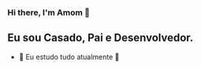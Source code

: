 ### Hi there, I'm Amom 👋 


## Eu sou Casado, Pai e Desenvolvedor.

- 🌱 Eu estudo tudo atualmente 🤣




